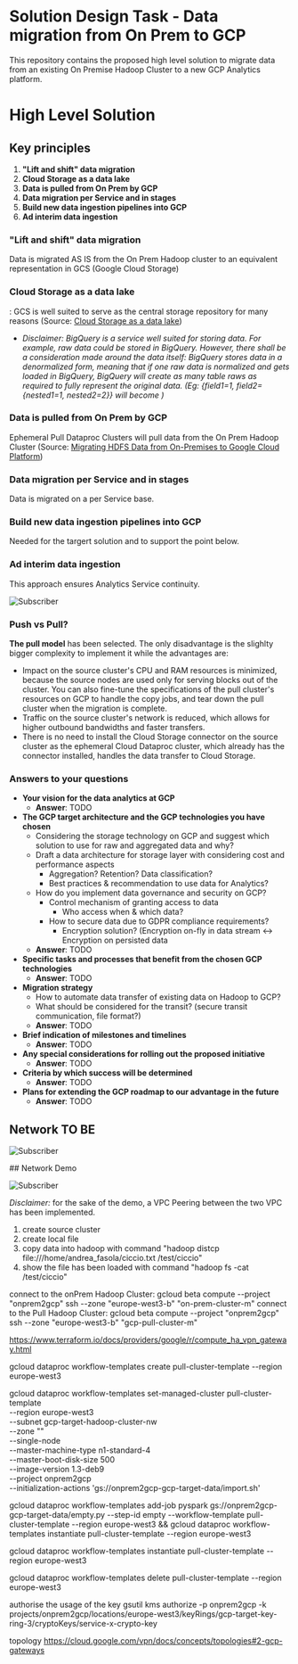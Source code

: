 # Solution Design Task - Data migration from On Prem to GCP
This repository contains the proposed high level solution to migrate data from an existing On Premise Hadoop Cluster to a new GCP Analytics platform.


# High Level Solution

## Key principles

1. **"Lift and shift" data migration**
2. **Cloud Storage as a data lake**
3. **Data is pulled from On Prem by GCP**
4. **Data migration per Service and in stages** 
5. **Build new data ingestion pipelines into GCP**
6. **Ad interim data ingestion**

### "Lift and shift" data migration
Data is migrated AS IS from the On Prem Hadoop cluster to an equivalent representation in GCS (Google Cloud Storage)

### Cloud Storage as a data lake
 : GCS is well suited to serve as the central storage repository for many reasons (Source: [Cloud Storage as a data lake](https://cloud.google.com/solutions/build-a-data-lake-on-gcp))
   - *Disclaimer: BigQuery is a service well suited for storing data. For example, raw data could be stored in BigQuery. However, there shall be a consideration made around the data itself: BigQuery stores data in a denormalized form, meaning that if one raw data is normalized and gets loaded in BigQuery, BigQuery will create as many table raws as required to fully represent the original data. (Eg: {field1=1, field2={nested1=1, nested2=2}} will become )*
  
### Data is pulled from On Prem by GCP 
Ephemeral Pull Dataproc Clusters will pull data from the On Prem Hadoop Cluster (Source: [Migrating HDFS Data from On-Premises to Google Cloud Platform](https://cloud.google.com/solutions/migration/hadoop/hadoop-gcp-migration-data))

### Data migration per Service and in stages
Data is migrated on a per Service base.

### Build new data ingestion pipelines into GCP
Needed for the targert solution and to support the point below. 

### Ad interim data ingestion
This approach ensures Analytics Service continuity.




![Subscriber](img/hl-solution.png)




### Push vs Pull?

**The pull model** has been selected. The only disadvantage is the slighlty bigger complexity to implement it while the advantages are:

* Impact on the source cluster's CPU and RAM resources is minimized, because the source nodes are used only for serving blocks out of the cluster. You can also fine-tune the specifications of the pull cluster's resources on GCP to handle the copy jobs, and tear down the pull cluster when the migration is complete.
* Traffic on the source cluster's network is reduced, which allows for higher outbound bandwidths and faster transfers.
* There is no need to install the Cloud Storage connector on the source cluster as the ephemeral Cloud Dataproc cluster, which already has the connector installed, handles the data transfer to Cloud Storage.



### Answers to your questions

- **Your vision for the data analytics at GCP**
  * **Answer**: TODO
- **The GCP target architecture and the GCP technologies you have chosen**
    - Considering the storage technology on GCP and suggest which solution to use for raw and aggregated data and why?
    - Draft a data architecture for storage layer with considering cost and performance aspects
      - Aggregation? Retention? Data classification?
      - Best practices & recommendation to use data for Analytics?
    - How do you implement data governance and security on GCP?
      - Control mechanism of granting access to data
        - Who access when & which data?
      - How to secure data due to GDPR compliance requirements?
        - Encryption solution? (Encryption on-fly in data stream <-> Encryption on persisted data
    * **Answer**: TODO
- **Specific tasks and processes that benefit from the chosen GCP technologies**
    * **Answer**: TODO
- **Migration strategy**
  - How to automate data transfer of existing data on Hadoop to GCP?
  - What should be considered for the transit? (secure transit communication, file format?)
  * **Answer**: TODO
- **Brief indication of milestones and timelines**
  * **Answer**: TODO
- **Any special considerations for rolling out the proposed initiative**
  * **Answer**: TODO
- **Criteria by which success will be determined**
  * **Answer**: TODO
- **Plans for extending the GCP roadmap to our advantage in the future**
  * **Answer**: TODO



## Network TO BE

![Subscriber](img/nw-topology-2be.png)


## Network Demo

![Subscriber](img/nw-topology-demo.png)

*Disclaimer:* for the sake of the demo, a VPC Peering between the two VPC has been implemented. 

1. create source cluster
2. create local file
3. copy data into hadoop with command "hadoop distcp file:///home/andrea_fasola/ciccio.txt /test/ciccio"
4. show the file has been loaded with command "hadoop fs -cat /test/ciccio"


connect to the onPrem Hadoop Cluster: gcloud beta compute --project "onprem2gcp" ssh --zone "europe-west3-b" "on-prem-cluster-m" 
connect to the Pull Hadoop Cluster: gcloud beta compute --project "onprem2gcp" ssh --zone "europe-west3-b" "gcp-pull-cluster-m"

https://www.terraform.io/docs/providers/google/r/compute_ha_vpn_gateway.html


gcloud dataproc workflow-templates create pull-cluster-template   --region europe-west3 

gcloud dataproc workflow-templates set-managed-cluster pull-cluster-template \
  --region europe-west3 \
  --subnet gcp-target-hadoop-cluster-nw \
  --zone "" \
  --single-node \
  --master-machine-type n1-standard-4 \
  --master-boot-disk-size 500 \
  --image-version 1.3-deb9 \
  --project onprem2gcp \
  --initialization-actions 'gs://onprem2gcp-gcp-target-data/import.sh'

gcloud dataproc workflow-templates add-job pyspark gs://onprem2gcp-gcp-target-data/empty.py --step-id empty --workflow-template pull-cluster-template --region europe-west3 && gcloud dataproc workflow-templates instantiate pull-cluster-template --region europe-west3


gcloud dataproc workflow-templates instantiate pull-cluster-template --region europe-west3

gcloud dataproc workflow-templates delete pull-cluster-template --region europe-west3

authorise the usage of the key
gsutil kms authorize -p onprem2gcp -k projects/onprem2gcp/locations/europe-west3/keyRings/gcp-target-key-ring-3/cryptoKeys/service-x-crypto-key


topology https://cloud.google.com/vpn/docs/concepts/topologies#2-gcp-gateways

